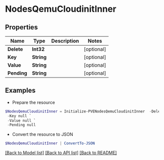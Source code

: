 # NodesQemuCloudinitInner
## Properties

Name | Type | Description | Notes
------------ | ------------- | ------------- | -------------
**Delete** | **Int32** |  | [optional] 
**Key** | **String** |  | [optional] 
**Value** | **String** |  | [optional] 
**Pending** | **String** |  | [optional] 

## Examples

- Prepare the resource
```powershell
$NodesQemuCloudinitInner = Initialize-PVENodesQemuCloudinitInner  -Delete null `
 -Key null `
 -Value null `
 -Pending null
```

- Convert the resource to JSON
```powershell
$NodesQemuCloudinitInner | ConvertTo-JSON
```

[[Back to Model list]](../README.md#documentation-for-models) [[Back to API list]](../README.md#documentation-for-api-endpoints) [[Back to README]](../README.md)

